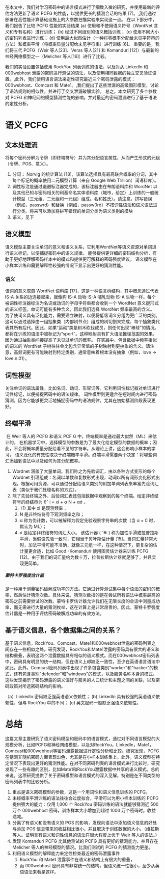 在本文中，我们对学习密码中的语言模式进行了细致入微的研究，并使用最新的评估方法更新了语义 PCFG 的性能，以提供更长的猜测会话的结果 [7]。,我们通过部署在高性能计算基础设施上的大参数扫描实验来实现这一点。,在以下部分中，我们报告了比较 PCFG 性能的实验结果 
	(a) 使用和不使用语义符号（WordNet 含义和专有名称）进行训练； 
	(b) 经过不同级别的语义概括训练； 
	(c) 使用不同大小的密码列表进行训练； 
	(d) 使用最大似然估计（一种将零概率分配给未见字符串的方法）和概率平滑（将概率质量分配给未见字符串）进行训练 [6]。
重要的是，我们将三代 PCFG（Weir 等人[23]、Veras 等人[21] 和 Komanduri [12]）与最新的神经网络模型之一（Melicher 等人[16]）进行了比较。

我们的实验设置包括使用 RockYou 列表训练的语法，以及对从 LinkedIn 和 000webhost 泄露的密码进行测试的语法，以及使用相同数据的独立交叉验证设置。,此外，我们使用语言语法来定性研究最近三个密码泄露的模式：000webhost、Comcast 和 Mate1。,我们提出了这些泄漏的高级图形模型，讨论了语法规则的相似性，并进行了交叉泄漏破解实验。
总之，本文研究了多个参数对 PCFG 和神经网络模型猜测性能的影响，并对最近的密码泄漏进行了基于语法的定性分析。

# 语义 PCFG
## 文本处理流
将每个密码分解为令牌（即终端符号）并为其分配语言属性，从而产生形式的元组（令牌、POS、意义）。
1. 分词： Norvig 的统计算法 [18]，该算法选择具有最高联合概率的分词，其中每个标记的概率使用二元模型计算（来自 Google Web Trillion）词语料库）。
2. 词性标注是通过退避标注器完成的，该标注器由在布朗语料库和 WordNet 以及其他已知与密码相关的利基命名实体语料库（城市，给定）上训练的一般统计模型（三元组、二元组和一元组）组成。名和姓氏）。请注意，拼写错误（例如，passwrd）和替换（例如，passw0rd）不按词性语法和语义语法进行分类。将来可以添加将拼写错误的单词分类为语义类别的模块
3. 语义，见下

## 语义模型
语义模型主要关注单词的意义和语义关系，它利用WordNet等语义资源对单词进行语义标记，以便捕捉密码中的语义规律。
能够提供更详细的密码结构分析，有助于更好地理解密码样本中的模式和提供更可解释的密码强度建议。
语义模型在小样本训练和需要解释性较强的情况下显示出更好的猜测性能。
### 语义
该词的意义取自 WordNet 语料库 [17]，这是一种语言树结构，其中概念通过代表 IS-A 关系的边连接起来，就像狗 IS-A 动物 IS-A 哺乳动物 IS-A 生物一样。每个被词性标注器标注为名词或动词的字母字符串都会收到一个 WordNet 意义键形式的语义标签。单词可能有多种含义，因此我们选择 WordNet 频率最高的含义。
为了使词义具有泛化能力，需要建立映射，以便将低级词义分组为更广泛的类别。这可以通过选择由一组抽象类（内部树节点）组成的树切割来完成，每个抽象类代表其所有后代。因此，如果“运动”类是树木砍伐成员，则任何出现“棒球”的情况。都将在训练的语法中被标记为“sport”。这种映射具有扩大语法推理范围的效果，因为通过抽象类间接提高了未见过单词的概率。
在实践中，包含数据中频率相似的词义的 WordNet 子树往往会比包含异常值的子树映射到更抽象的含义。请注意，高频词更有可能映射到特定类别，通常意味着根本没有抽象（例如，love → love.n.01）。
## 词性模型
关注单词的语法属性，比如名词、动词、形容词等，它利用词性标记器对单词进行词性标记，以便捕捉密码中的语法规律。
词性模型则更适合在短时间内进行密码猜测，因为它能够更灵活地捕捉密码中的语法规律，尤其在初始猜测阶段表现更好。


## 终端平滑

 在 Weir 等人的 PCFG 和语义 PCF G 中，终端概率是通过最大似然（ML）来估计的。
在机器学习中，选择模型的参数是为了最大化给定模型的数据的概率；因此，不会将概率质量分配给看不见的字符串。从理论上讲，这会影响小样本的学习，
语义泛化的有效性取决于终端概率平滑。终端平滑需要两个决定：将哪些词汇添加到语法中以及如何为其分配概率。
1. Wordnet 涵盖了大量单词。我们称之为先验词汇，由以各种方式变形的每个 Wordnet 引理组成：名词以单数和复数形式出现，动词以所有词形变化形式出现。根据可用资源，可以通过分配给语义类别的附加单词列表来丰富先验词汇表（类似于我们处理名称的方式）。
2. 除了先验终端之外，后验词汇表还包括数据中观察到的每个终端。给定非终结符号的终结串为 θˆ i = xi + α N + αd ，
	1.  (1) 其中 xi 是观测频率；
	2. N 是非终结符号下观测频率之和；
	3. α 称为伪计数，可以被解释为假定先验观察字符串的次数（当 α = 0 时，默认为 ML）；
	4. d 是给定非终结符的词汇大小。
	该估计器 ( ˆθi ) 称为加性平滑或拉普拉斯平滑，当假设先验一致时，它相当于贝叶斯估计量 [15]。当词汇量非常大时，加法平滑可能不准确，就像三元组一样，在这种情况下，更复杂的估计量更合适，比如 Good -Komanduri 使用图灵估计器来训练 PCFG [12]。由于我们的词汇量约为数十万，拉普拉斯估计器就足够了，并且实现更简单。
##### 蒙特卡罗强度估计器
是一种用于测量密码破解成功率的方法。它通过计算测试集中每个语法的密码的概率，然后估计猜测次数。具体来说，猜测次数指的是在尝试所有语法中概率最高的密码之前需要尝试的次数。蒙特卡罗估计器允许我们在无限长度的会话中测量成功率，而无需进行大量的猜测枚举，这在计算上是非常昂贵的。因此，蒙特卡罗强度估计器是一种用于评估密码破解成功率的有效方法。
## 基于语义信息，各个数据集之间的关系？

基于语义信息，RockYou、Comcast、Mate1和000webhost泄露的密码列表之间存在一些相似之处。研究发现，RockYou和Mate1泄露的密码具有很大的语义和结构重叠，表明这两个泄露数据具有相似的语义模式。而在000webhost密码列表中，密码具有明显的统一结构，但在语义上却缺乏一致性，至少在英语语言语法中如此。此外，Comcast密码列表中出现了许多包含类别"worker"和"hacker"的模式，还有包含类别"defender"和"windows"的模式，以及服务名称本身的模式。这些发现揭示了密码泄露的语义偏好与服务的人口统计和主题之间的关联，以及密码政策对所选密码结构的影响。




（a）LinkedIn 密码缺乏强英语语义依赖性； (b) LinkedIn 具有较强的英语语义依赖性，但与 RockYou 中的不同； (c) 英文密码一般缺乏强语义依赖性。



# 总结
这篇文章主要研究了语义密码模型和密码中的语言模式，通过对不同语言模型的大规模分析，比如PCFG和神经网络模型，以及对RockYou，LinkedIn，Mate1，Comcast和000webhost等密码泄露数据进行定性分析和比较。研究发现，PCFG在猜测非随机密码方面表现出色，尤其是在小样本训练集上。此外，语义模型在特定情况下表现出更好的猜测性能。在对不同密码列表的语言模式进行比较时，研究发现了一些有趣的区别，比如Mate1和RockYou泄露数据中共享的语义模式。总的来说，这项研究提供了关于密码模型和语言模式的深入见解，特别是在不同类型的密码列表中的比较分析。


1. 重点是语义密码模型的参数，这是一个用词性和语义信息训练的 PCFG。
2. 未经概率平滑训练的语法往往会过度拟合，平滑可以为用小样本训练的 PCFG 提供强大的能力：仅用 1,000 个 RockYou 密码训练的语法就能够猜测近 500 万个 000webhost 密码，训练样本大小增加到超过 1000 万个密码时，收益递减。
3. 分离了有语义和没有语义的 POS 的影响，发现向语法中添加语义信息的好处与添加 POS 信息带来的收益相比很小，并且取决于训练数据的大小。（维拉斯等人。证明具有语义和词性信息的语法在很大程度上优于 Weir 等人的语法。）
4. 发现 Komanduri PCFG 比其他测试的 PCFG 具有更好的猜测能力，并且存在 Melicher 等人的神经模型的情况。比我们测试的 PCFG 的猜测能力更差。
5. 利用语义模型的解释能力来定性检查最近的密码泄露事件
	1. RockYou 和 Mate1 泄露事件在语义和结构上有很大的重叠，
	2. 而 000webhost 密码具有非常统一的结构，但语义统一性很小，至少从英语语法来看是这样。